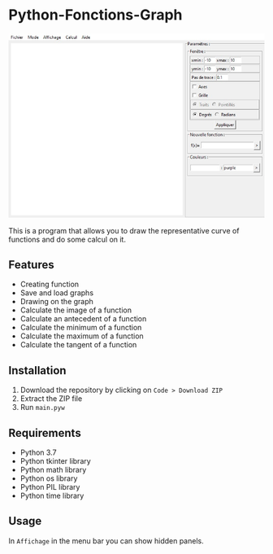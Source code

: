 # Python-Fonctions-Graph
![Preview image](./preview/preview.jpg)

This is a program that allows you to draw the representative curve of functions and do some calcul on it.
## Features
- Creating function
- Save and load graphs
- Drawing on the graph
- Calculate the image of a function
- Calculate an antecedent of a function
- Calculate the minimum of a function
- Calculate the maximum of a function
- Calculate the tangent of a function
## Installation
1. Download the repository by clicking on `Code > Download ZIP`
2. Extract the ZIP file
3. Run `main.pyw`
## Requirements
- Python 3.7
- Python tkinter library
- Python math library
- Python os library
- Python PIL library
- Python time library
## Usage
In `Affichage` in the menu bar you can show hidden panels.